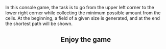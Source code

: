 In this console game, the task is to go from the upper left corner to the lower right corner while collecting the minimum possible amount from the cells. 
At the beginning, a field of a given size is generated, and at the end the shortest path will be shown.
<h2 align="center">Enjoy the game</h2>
